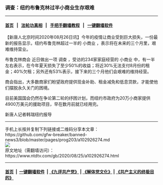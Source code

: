 ### 调查：纽约布鲁克林过半小商业生存艰难
------------------------

#### [首页](https://github.com/gfw-breaker/banned-news3/blob/master/README.md) &nbsp;&nbsp;|&nbsp;&nbsp; [法轮功真相](https://github.com/begood0513/basic/blob/master/README.md)  &nbsp;&nbsp;|&nbsp;&nbsp; [手把手翻墙教程](https://github.com/gfw-breaker/guides/wiki)  &nbsp;&nbsp;|&nbsp;&nbsp; [一键翻墙软件](https://github.com/gfw-breaker/nogfw/blob/master/README.md)  



<div><div class="post_content" itemprop="articleBody">
 <p>
  【新唐人北京时间2020年08月26日讯】今年的疫情让商业受到巨大损失，一份最新的报告显示，纽约布鲁克林超过一半的
  <ok href="https://www.ntdtv.com/gb/小商业.htm">
   小商业
  </ok>
  ，表示将在未来的三个月里，艰难维持营业。
 </p>
 <p>
  <ok href="https://www.ntdtv.com/gb/布鲁克林商会.htm">
   布鲁克林商会
  </ok>
  近日做出一项
  <ok href="https://www.ntdtv.com/gb/调查.htm">
   调查
  </ok>
  ，受访的234家家庭经营的
  <ok href="https://www.ntdtv.com/gb/小商业.htm">
   小商业
  </ok>
  中，有一半左右表示，在今年夏天损失了至少50%的收益；将近30%无法支付8月份的租金；40%欠租；另外还有53%表示，接下来的三个月他们会艰难的维持经营。
 </p>
 <p>
  商会指出，大多数商家们盼望政府提供现金补助、租金减免和低息贷款，才能使他们摆脱永久关门的困境。
 </p>
 <p>
  目前美国国会仍然在争论第二轮的纾困计划，而纽约市政府为20万小商家提供4900万美元的援助项目，早在数月前就已经用完。
 </p>
 <p>
  新唐人记者韩瑞纽约报导
 </p>
 <div class="single_ad">
 </div>
</div>
</div>
<hr/>
手机上长按并复制下列链接或二维码分享本文章：<br/>
https://github.com/gfw-breaker/banned-news3/blob/master/pages/prog203/a102926274.md <br/>
<a href='https://github.com/gfw-breaker/banned-news3/blob/master/pages/prog203/a102926274.md'><img src='https://github.com/gfw-breaker/banned-news3/blob/master/pages/prog203/a102926274.md.png'/></a> <br/>
原文地址（需翻墙访问）：https://www.ntdtv.com/gb/2020/08/25/a102926274.html


------------------------
#### [首页](https://github.com/gfw-breaker/banned-news3/blob/master/README.md) &nbsp;|&nbsp; [一键翻墙软件](https://github.com/gfw-breaker/nogfw/blob/master/README.md) &nbsp;| [《九评共产党》](https://github.com/gfw-breaker/9ping.md/blob/master/README.md#九评之一评共产党是什么) | [《解体党文化》](https://github.com/gfw-breaker/jtdwh.md/blob/master/README.md) | [《共产主义的终极目的》](https://github.com/gfw-breaker/gczydzjmd.md/blob/master/README.md)


<img src='http://gfw-breaker.win/banned-news3/pages/prog203/a102926274.md' width='0px' height='0px'/>